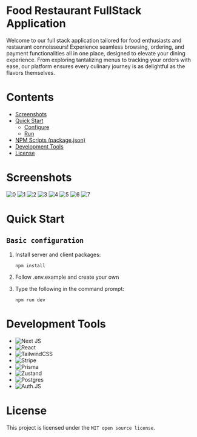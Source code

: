 # Food Restaurant FullStack Application
Welcome to our full stack application tailored for food enthusiasts and restaurant connoisseurs! Experience seamless browsing, ordering, and payment functionalities all in one place, designed to elevate your dining experience. From exploring tantalizing menus to tracking your orders with ease, our platform ensures every culinary journey is as delightful as the flavors themselves.

# Contents

- [Screenshots](#Screenshots)
- [Quick Start](#quick-start)
  - [Configure](#configure)
  - [Run](#run)
- [NPM Scripts (package.json)](#npm-scripts-package.json)
- [Development Tools](#development-tools)
- [License](#license)

# Screenshots
![0](https://github.com/Waikikec/food-delivery-restaurant/assets/19924074/ed392f89-ebaa-4694-a3e4-840fec305f18)
![1](https://github.com/Waikikec/food-delivery-restaurant/assets/19924074/c8d8394c-382d-43cc-8318-ae71356e51ee)
![2](https://github.com/Waikikec/food-delivery-restaurant/assets/19924074/22e600dd-f0d1-44ae-8610-40a7af09776d)
![3](https://github.com/Waikikec/food-delivery-restaurant/assets/19924074/695819d2-5732-476f-8c4c-59878029a604)
![4](https://github.com/Waikikec/food-delivery-restaurant/assets/19924074/5defd26e-7e64-4424-9b83-d026a3066e7a)
![5](https://github.com/Waikikec/food-delivery-restaurant/assets/19924074/5236d812-a71b-49e5-9540-4a3b0233e4b3)
![6](https://github.com/Waikikec/food-delivery-restaurant/assets/19924074/d9d53679-af06-47ba-81a5-0177f25cf8ca)
![7](https://github.com/Waikikec/food-delivery-restaurant/assets/19924074/851c5827-1a35-4771-8a8d-787897a7b34a)

# Quick Start

## `Basic configuration`

1. Install server and client packages:
   ```
   npm install
   ```
2. Follow .env.example and create your own

4. Type the following in the command prompt:

   ```
   npm run dev
   ```

# Development Tools

  * ![Next JS](https://img.shields.io/badge/Next-black?style=for-the-badge&logo=next.js&logoColor=white)
  * ![React](https://img.shields.io/badge/react-%2320232a.svg?style=for-the-badge&logo=react&logoColor=%2361DAFB)
  * ![TailwindCSS](https://img.shields.io/badge/tailwindcss-%2338B2AC.svg?style=for-the-badge&logo=tailwind-css&logoColor=white)
  * ![Stripe](https://img.shields.io/badge/STRIPE-%2320232a.svg?style=for-the-badge&logo=react&logoColor=%2361DAFB)
  * ![Prisma](https://img.shields.io/badge/Prisma-3982CE?style=for-the-badge&logo=Prisma&logoColor=white)
  * ![Zustand](https://img.shields.io/badge/zustand-%2320232a.svg?style=for-the-badge&logo=react&logoColor=%2361DAFB)
  * ![Postgres](https://img.shields.io/badge/postgres-%23316192.svg?style=for-the-badge&logo=postgresql&logoColor=white)
  * ![Auth.JS](https://img.shields.io/badge/AUTH.JS-%2320232a.svg?style=for-the-badge&logo=react&logoColor=%2361DAFB)

# License

This project is licensed under the `MIT open source license`.
